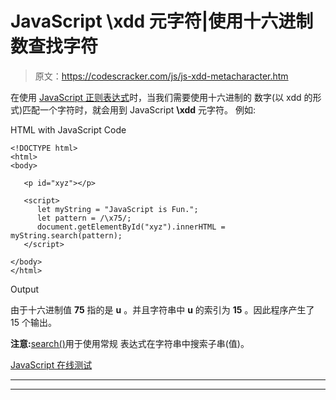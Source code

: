 # JavaScript \xdd 元字符|使用十六进制数查找字符

> 原文：<https://codescracker.com/js/js-xdd-metacharacter.htm>

在使用 [JavaScript 正则表达式](/js/js-regular-expression.htm)时，当我们需要使用十六进制的 数字(以 xdd 的形式)匹配一个字符时，就会用到 JavaScript **\xdd** 元字符。 例如:

HTML with JavaScript Code

```
<!DOCTYPE html>
<html>
<body>

   <p id="xyz"></p>

   <script>
      let myString = "JavaScript is Fun.";
      let pattern = /\x75/;
      document.getElementById("xyz").innerHTML = myString.search(pattern);
   </script>

</body>
</html>
```

Output

由于十六进制值 **75** 指的是 **u** 。并且字符串中 **u** 的索引为 **15** 。因此程序产生了 15 个输出。

**注意:**[search()](/js/js-search-string.htm)用于使用常规 表达式在字符串中搜索子串(值)。

[JavaScript 在线测试](/exam/showtest.php?subid=6)

* * *

* * *